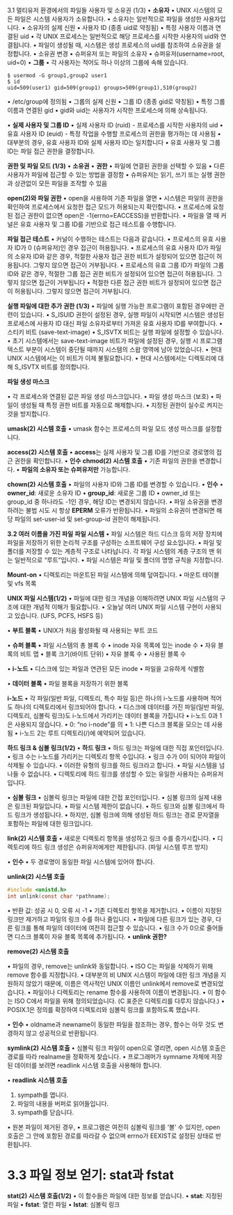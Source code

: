 3.1 멀티유저 환경에서의 파일들 사용자 및 소유권 (1/3)
• **소유자**
• UNIX 시스템의 모든 파일은 시스템 사용자가 소유합니다.
• 소유자는 일반적으로 파일을 생성한 사용자입니다.
• 소유자의 실제 신원
• 사용자 ID (종종 uid로 약칭됨)
• 특정 사용자 이름과 연결된 uid
• 각 UNIX 프로세스는 일반적으로 해당 프로세스를 시작한 사용자의 uid와 연결됩니다.
• 파일이 생성될 때, 시스템은 생성 프로세스의 uid를 참조하여 소유권을 설정합니다.
• 소유권 변경
• 슈퍼유저 또는 파일의 소유자
• 슈퍼유저(username=root, uid=0)
• **그룹**
• 각 사용자는 적어도 하나 이상의 그룹에 속해 있습니다.
```shell
$ usermod -G group1,group2 user1
$ id
uid=509(user1) gid=509(group1) groups=509(group1),510(group2)
```
• /etc/group에 정의됨
• 그룹의 실제 신원
• 그룹 ID (종종 gid로 약칭됨)
• 특정 그룹 이름과 연결된 gid
• gid와 uid는 사용자가 시작한 프로세스에 의해 상속됩니다.

• **실제 사용자 및 그룹 ID**
• 실제 사용자 ID (ruid) - 프로세스를 시작한 사용자의 uid
• 유효 사용자 ID (euid) - 특정 작업을 수행할 프로세스의 권한을 평가하는 데 사용됨
• 대부분의 경우, 유효 사용자 ID와 실제 사용자 ID는 일치합니다
• 유효 사용자 및 그룹 ID는 파일 접근 권한을 결정합니다.

**권한 및 파일 모드 (1/3)**
• **소유권**
• **권한**
• 파일에 연결된 권한을 선택할 수 있음
• 다른 사용자가 파일에 접근할 수 있는 방법을 결정함
• 슈퍼유저는 읽기, 쓰기 또는 실행 권한과 상관없이 모든 파일을 조작할 수 있음
  
**open(2)와 파일 권한**
• open을 사용하여 기존 파일을 열면
• 시스템은 파일의 권한을 확인하여 프로세스에서 요청한 접근 모드가 허용되는지 확인합니다.
• 프로세스에 요청된 접근 권한이 없으면 open은 -1(errno=EACCESS)을 반환합니다.
• 파일을 열 때 커널은 유효 사용자 및 그룹 ID를 기반으로 접근 테스트를 수행합니다.

**파일 접근 테스트**
• 커널이 수행하는 테스트는 다음과 같습니다.
• 프로세스의 유효 사용자 ID가 0 (슈퍼유저)인 경우 접근이 허용됩니다.
• 프로세스의 유효 사용자 ID가 파일의 소유자 ID와 같은 경우, 적절한 사용자 접근 권한 비트가 설정되어 있으면 접근이 허용됩니다. 그렇지 않으면 접근이 거부됩니다.
• 프로세스의 유효 그룹 ID가 파일의 그룹 ID와 같은 경우, 적절한 그룹 접근 권한 비트가 설정되어 있으면 접근이 허용됩니다. 그렇지 않으면 접근이 거부됩니다
• 적절한 다른 접근 권한 비트가 설정되어 있으면 접근이 허용됩니다. 그렇지 않으면 접근이 거부됩니다.

**실행 파일에 대한 추가 권한 (1/3)**
• 파일에 실행 가능한 프로그램이 포함된 경우에만 관련이 있습니다.
• S_ISUID 권한이 설정된 경우, 실행 파일이 시작되면 시스템은 생성된 프로세스에 사용자 ID 대신 파일 소유자로부터 가져온 유효 사용자 ID를 부여합니다.
• 스티키 비트 (save-text-image)
• S_ISVTX 비트는 실행 파일에 설정할 수 있습니다.
• 초기 시스템에서는 save-text-image 비트가 파일에 설정된 경우, 실행 시 프로그램 텍스트 부분이 시스템이 중단될 때까지 시스템의 스왑 영역에 남아 있었습니다.
• 현대 UNIX 시스템에서는 이 비트가 이제 불필요합니다.
• 현대 시스템에서는 디렉토리에 대해 S_ISVTX 비트를 정의합니다.

**파일 생성 마스크**

• 각 프로세스와 연결된 값은 파일 생성 마스크입니다.
• 파일 생성 마스크 (보호)
• 파일이 생성될 때 특정 권한 비트를 자동으로 해제합니다.
• 지정된 권한이 실수로 켜지는 것을 방지합니다.
  
**umask(2) 시스템 호출**
• umask 함수는 프로세스의 파일 모드 생성 마스크를 설정합니다.

**access(2) 시스템 호출**
• **access**는 실제 사용자 및 그룹 ID를 기반으로 경로명의 접근 권한을 확인합니다.
• **인수**
**chmod(2) 시스템 호출**
• 기존 파일의 권한을 변경합니다.
• **파일의 소유자 또는 슈퍼유저만** 가능합니다.

**chown(2) 시스템 호출**
• 파일의 사용자 ID와 그룹 ID를 변경할 수 있습니다.
• **인수**
• **owner_id**: 새로운 소유자 ID
• **group_id**: 새로운 그룹 ID
• owner_id 또는 group_id 중 하나라도 -1인 경우, 해당 ID는 변경되지 않습니다.
• 파일 소유권을 변경하려는 불법 시도 시 항상 **EPERM** 오류가 반환됩니다.
• 파일의 소유권이 변경되면 해당 파일의 set-user-id 및 set-group-id 권한이 해제됩니다.

**3.2 여러 이름을 가진 파일**
**파일 시스템**
• 파일 시스템은 하드 디스크 등의 저장 장치에 파일을 저장하기 위한 논리적 구조를 구성하는 소프트웨어 구성 요소입니다.
• 파일 및 폴더를 저장할 수 있는 계층적 구조로 나타납니다. 각 파일 시스템의 계층 구조의 맨 위는 일반적으로 “루트”입니다.
• 파일 시스템은 파일 및 폴더의 명명 규칙을 지정합니다.

**Mount-on**
• 디렉토리는 마운트된 파일 시스템에 의해 덮여집니다.
• 마운트 테이블 및 vfs 목록

**UNIX 파일 시스템(1/2)**
• 파일에 대한 링크 개념을 이해하려면 UNIX 파일 시스템의 구조에 대한 개념적 이해가 필요합니다.
• 오늘날 여러 UNIX 파일 시스템 구현이 사용되고 있습니다. (UFS, PCFS, HSFS 등)

• **부트 블록**
• UNIX가 처음 활성화될 때 사용되는 부트 코드

• **슈퍼 블록**
• 파일 시스템의 총 블록 수
• inode 자유 목록에 있는 inode 수
• 자유 블록의 비트 맵
• 블록 크기(바이트 단위)
• 자유 블록 수
• 사용된 블록 수

• **i-노드**
• 디스크에 있는 파일과 연관된 모든 inode
• 파일을 고유하게 식별함

• **데이터 블록**
• 파일 블록을 저장하기 위한 블록

**i-노드**
• 각 파일(일반 파일, 디렉토리, 특수 파일 등)은 하나의 i-노드를 사용하며 적어도 하나의 디렉토리에서 링크되어야 합니다.
• 디스크에 데이터를 가진 파일(일반 파일, 디렉토리, 심볼릭 링크)도 i-노드에서 가리키는 데이터 블록을 가집니다
• i-노드 0과 1은 사용되지 않습니다.
• 0: “no i-node”를 의
• 1: 나쁜 디스크 블록을 모으는 데 사용됨
• i-노드 2는 루트 디렉토리(/)에 예약되어 있습니다.

**하드 링크 & 심볼 링크(1/2)**
• **하드 링크**
• 하드 링크는 파일에 대한 직접 포인터입니다.
• 링크 수는 i-노드를 가리키는 디렉토리 항목 수입니다.
• 링크 수가 0이 되어야 파일이 삭제될 수 있습니다.
• 이러한 유형의 링크를 하드 링크라고 합니다.
• 파일 시스템을 넘나들 수 없습니다.
• 디렉토리에 하드 링크를 생성할 수 있는 유일한 사용자는 슈퍼유저입니다.

• **심볼 링크**
• 심볼릭 링크는 파일에 대한 간접 포인터입니다.
• 심볼 링크의 실제 내용은 링크된 파일입니다.
• 파일 시스템 제한이 없습니다.
• 하드 링크와 심볼 링크에서 하드 링크가 생성됩니다.
• 하지만, 심볼 링크에 의해 생성된 하드 링크는 경로 문자열을 포함하는 파일에 대한 링크입니다.

**link(2) 시스템 호출**
• 새로운 디렉토리 항목을 생성하고 링크 수를 증가시킵니다.
• 디렉토리에 하드 링크 생성은 슈퍼유저에게만 제한됩니다. (파일 시스템 루프 방지)

• **인수**
• 두 경로명이 동일한 파일 시스템에 있어야 합니다.

**unlink(2) 시스템 호출**
```c
#include <unistd.h>
int unlink(const char *pathname);
```
• 반환 값: 성공 시 0, 오류 시 -1
• 기존 디렉토리 항목을 제거합니다.
• 이름이 지정된 링크만 제거하고 파일의 링크 수를 하나 줄입니다.
• 파일에 다른 링크가 있는 경우, 다른 링크를 통해 파일의 데이터에 여전히 접근할 수 있습니다.
• 링크 수가 0으로 줄어들면 디스크 블록이 자유 블록 목록에 추가됩니다.
• **unlink 권한?**

**remove(2) 시스템 호출**

• 파일의 경우, remove는 unlink와 동일합니다.
• ISO C는 파일을 삭제하기 위해 remove 함수를 지정합니다.
• 대부분의 비 UNIX 시스템이 파일에 대한 링크 개념을 지원하지 않았기 때문에, 이름은 역사적인 UNIX 이름인 unlink에서 remove로 변경되었습니다.
• 파일이나 디렉토리는 rename 함수를 사용하여 이름이 변경됩니다.
• 이 함수는 ISO C에서 파일을 위해 정의되었습니다. (C 표준은 디렉토리를 다루지 않습니다.)
• POSIX.1은 정의를 확장하여 디렉토리와 심볼릭 링크를 포함하도록 했습니다.

• **인수**
• oldname과 newname이 동일한 파일을 참조하는 경우, 함수는 아무 것도 변경하지 않고 성공적으로 반환됩니다.

**symlink(2) 시스템 호출**
• 심볼릭 링크 파일이 open으로 열리면, open 시스템 호출은 경로를 따라 realname을 정확하게 찾습니다.
• 프로그래머가 symname 자체에 저장된 데이터를 보려면 readlink 시스템 호출을 사용해야 합니다.

• **readlink 시스템 호출**
1. sympath를 엽니다.
2. 파일의 내용을 버퍼로 읽어들입니다.
3. sympath를 닫습니다.

• 원본 파일이 제거된 경우,
• 프로그램은 여전히 심볼릭 링크를 ‘볼’ 수 있지만, open 호출은 그 안에 포함된 경로를 따라갈 수 없으며 errno가 EEXIST로 설정된 상태로 반환됩니다.

# 3.3 파일 정보 얻기: stat과 fstat
**stat(2) 시스템 호출(1/2)**
• 이 함수들은 파일에 대한 정보를 얻습니다.
• **stat**: 지정된 파일
• **fstat**: 열린 파일
• **lstat**: 심볼릭 링크